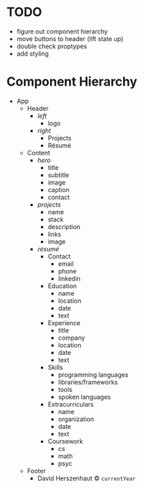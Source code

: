 # TODO

- figure out component hierarchy
- move buttons to header (lift state up)
- double check proptypes
- add styling

# Component Hierarchy

- App
  - Header
    - _left_
      - logo
    - _right_
      - Projects
      - R&eacute;sum&eacute;
  - Content
    - _hero_
      - title
      - subtitle
      - image
      - caption
      - contact
    - _projects_
      - name
      - stack
      - description
      - links
      - image
    - _r&eacute;sum&eacute;_
      - Contact
        - email
        - phone
        - linkedin
      - Education
        - name
        - location
        - date
        - text
      - Experience
        - title
        - company
        - location
        - date
        - text
      - Skills
        - programming languages
        - libraries/frameworks
        - tools
        - spoken languages
      - Extracurriculars
        - name
        - organization
        - date
        - text
      - Coursework
        - cs
        - math
        - psyc
  - Footer
    - David Herszenhaut &copy; `currentYear`
